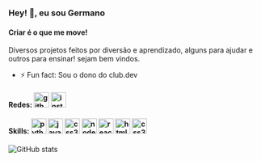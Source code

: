 ### Hey! 👋, eu sou Germano
#### Criar é o que me move!
Diversos projetos feitos por diversão e aprendizado, alguns para ajudar e outros para ensinar! sejam bem vindos.

- ⚡ Fun fact: Sou o dono do club.dev 

#### Redes: [<img src='https://cdn.jsdelivr.net/npm/simple-icons@3.0.1/icons/github.svg' alt='github' height='30'>](https://github.com/gurgelgermano) [<img src='https://cdn.jsdelivr.net/npm/simple-icons@3.0.1/icons/instagram.svg' alt='instagram' height='30'>](https://www.instagram.com/germano.gurgel/)  

#### Skills: [<img src='https://cdn.jsdelivr.net/npm/simple-icons@3.0.1/icons/python.svg' alt='python' height='30'>](#)  [<img src='https://cdn.jsdelivr.net/npm/simple-icons@3.0.1/icons/javascript.svg' alt='javascript' height='30'>](#) [<img src='https://cdn.jsdelivr.net/npm/simple-icons@3.0.1/icons/css3.svg' alt='css3' height='30'>](#)  [<img src='https://cdn.jsdelivr.net/npm/simple-icons@3.0.1/icons/node-dot-js.svg' alt='node-dot-js' height='30'>](#) [<img src='https://cdn.jsdelivr.net/npm/simple-icons@3.0.1/icons/react.svg' alt='react' height='30'>](#)  [<img src='https://cdn.jsdelivr.net/npm/simple-icons@3.0.1/icons/html5.svg' alt='html5' height='30'>](#)  [<img src='https://cdn.jsdelivr.net/npm/simple-icons@3.0.1/icons/css3.svg' alt='css3' height='30'>](#)

![GitHub stats](https://github-readme-stats.vercel.app/api?username=gurgelgermano&show_icons=true&count_private=true)  
